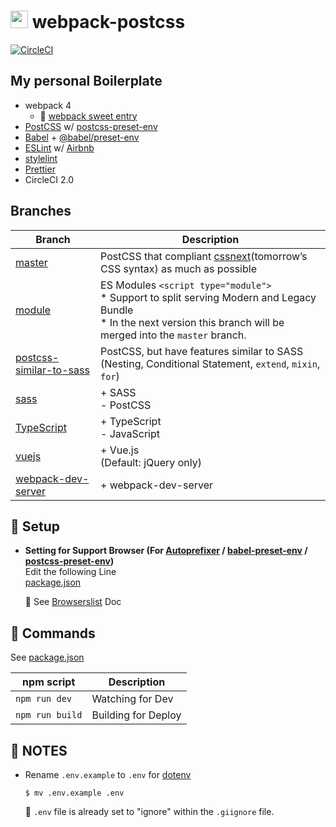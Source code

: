 # <img src="https://github-sect.s3-ap-northeast-1.amazonaws.com/logo.svg" width="28" height="auto"> webpack-postcss
[![CircleCI](https://circleci.com/gh/sectsect/webpack-postcss.svg?style=svg)](https://circleci.com/gh/sectsect/webpack-postcss)

## My personal Boilerplate

- webpack 4
  - :icecream: [webpack sweet entry](https://github.com/sectsect/webpack-sweet-entry)
- [PostCSS](https://github.com/postcss/postcss) w/ [postcss-preset-env](https://github.com/csstools/postcss-preset-env)
- [Babel](https://babeljs.io/) + [@babel/preset-env](https://github.com/babel/babel/tree/master/packages/babel-preset-env)
- [ESLint](https://eslint.org/) w/ [Airbnb](https://github.com/airbnb/javascript/tree/master/packages/eslint-config-airbnb)
- [stylelint](https://stylelint.io/)
- [Prettier](https://prettier.io/)
- CircleCI 2.0

## Branches

| Branch | Description |
| ------ | ----------- |
| [master](https://github.com/sectsect/webpack-postcss) | PostCSS that compliant [cssnext](https://cssnext.github.io/)(tomorrow’s CSS syntax) as much as possible |
| [module](https://github.com/sectsect/webpack-postcss/tree/module) | ES Modules `<script type="module">`<br>* Support to split serving Modern and Legacy Bundle<br>* In the next version this branch will be merged into the `master` branch. |
| [postcss-similar-to-sass](https://github.com/sectsect/webpack-postcss/tree/postcss-similar-to-sass) | PostCSS, but have features similar to SASS (Nesting, Conditional Statement, `extend`, `mixin`, `for`) |
| [sass](https://github.com/sectsect/webpack-postcss/tree/sass) | \+ SASS<br>\- PostCSS |
| [TypeScript](https://github.com/sectsect/webpack-postcss/tree/feature/typescript) | \+ TypeScript<br>\- JavaScript |
| [vuejs](https://github.com/sectsect/webpack-postcss/tree/vuejs) | \+ Vue.js<br>(Default: jQuery only) |
| [webpack-dev-server](https://github.com/sectsect/webpack-postcss/tree/webpack-dev-server) | \+ webpack-dev-server |

## :beer: Setup

- **Setting for Support Browser (For [Autoprefixer](https://github.com/postcss/autoprefixer) / [babel-preset-env](https://github.com/babel/babel/tree/master/packages/babel-preset-env) / [postcss-preset-env](https://github.com/csstools/postcss-preset-env))**  
  Edit the following Line  
  [package.json](https://github.com/sectsect/webpack-postcss/blob/master/package.json#L13)  

  :memo: See [Browserslist](https://github.com/ai/browserslist) Doc

## :hamburger: Commands

See [package.json](https://github.com/sectsect/webpack-postcss/blob/master/package.json#L6-L11)

| npm script | Description |
| ------ | ----------- |
| `npm run dev` | Watching for Dev |
| `npm run build` | Building for Deploy |

## :bookmark: NOTES
- Rename `.env.example` to `.env` for [dotenv](https://github.com/motdotla/dotenv)
  ```
  $ mv .env.example .env
  ```
  :memo: `.env` file is already set to "ignore" within the `.giignore` file.
